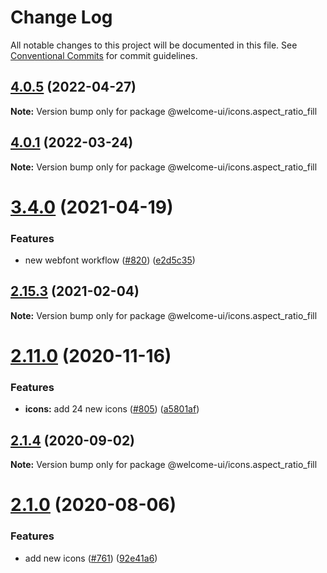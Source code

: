 # Change Log

All notable changes to this project will be documented in this file.
See [Conventional Commits](https://conventionalcommits.org) for commit guidelines.

## [4.0.5](https://github.com/WTTJ/welcome-ui/compare/v4.0.4...v4.0.5) (2022-04-27)

**Note:** Version bump only for package @welcome-ui/icons.aspect_ratio_fill





## [4.0.1](https://github.com/WTTJ/welcome-ui/compare/v4.0.0...v4.0.1) (2022-03-24)

**Note:** Version bump only for package @welcome-ui/icons.aspect_ratio_fill





# [3.4.0](https://github.com/WTTJ/welcome-ui/compare/v3.3.0...v3.4.0) (2021-04-19)


### Features

* new webfont workflow ([#820](https://github.com/WTTJ/welcome-ui/issues/820)) ([e2d5c35](https://github.com/WTTJ/welcome-ui/commit/e2d5c35c89aa855e815437bcf258eee1db56e3b8))





## [2.15.3](https://github.com/WTTJ/welcome-ui/compare/v2.15.2...v2.15.3) (2021-02-04)

**Note:** Version bump only for package @welcome-ui/icons.aspect_ratio_fill





# [2.11.0](https://github.com/WTTJ/welcome-ui/compare/v2.10.0...v2.11.0) (2020-11-16)


### Features

* **icons:** add 24 new icons ([#805](https://github.com/WTTJ/welcome-ui/issues/805)) ([a5801af](https://github.com/WTTJ/welcome-ui/commit/a5801afdf9cea5811061206ef579aea5919e4198))





## [2.1.4](https://github.com/WTTJ/welcome-ui/compare/v2.1.3...v2.1.4) (2020-09-02)

**Note:** Version bump only for package @welcome-ui/icons.aspect_ratio_fill





# [2.1.0](https://github.com/WTTJ/welcome-ui/compare/v2.0.2...v2.1.0) (2020-08-06)


### Features

* add new icons ([#761](https://github.com/WTTJ/welcome-ui/issues/761)) ([92e41a6](https://github.com/WTTJ/welcome-ui/commit/92e41a611085b6f0b5b23feae489dcde17ff1e50))
